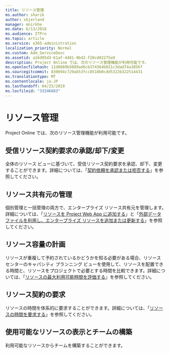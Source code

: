 ```yaml
---
title: リソース管理
ms.author: sharik
author: skjerland
manager: mnirkhe
ms.date: 6/13/2018
ms.audience: ITPro
ms.topic: article
ms.service: o365-administration
localization_priority: Normal
ms.custom: Adm_ServiceDesc
ms.assetid: a16d95d3-61af-4481-9bd2-f20cd02275a9
description: Project Online では、次のリソース管理機能が利用可能です。
ms.openlocfilehash: 11d6689b5089ad6cb374364b021c3dad74a3856f
ms.sourcegitcommit: 830694c729ab53fcc8518b0cdd5322b322514431
ms.translationtype: MT
ms.contentlocale: ja-JP
ms.lasthandoff: 04/25/2019
ms.locfileid: "33246683"
---
```

# <a name="resource-management"></a>リソース管理

Project Online では、次のリソース管理機能が利用可能です。
  
## <a name="approverejectmodify-incoming-resource-engagement-requests"></a>受信リソース契約要求の承認/却下/変更
<a name="bkmk_ApproveRejectModify"> </a>

全体のリソース ビューに基づいて、受信リソース契約要求を承認、却下、変更することができます。詳細については、「[契約依頼を承認または拒否する](http://go.microsoft.com/fwlink/?LinkID=823659&amp;clcid=0x409)」を参照してください。
  
## <a name="manage-resource-pool"></a>リソース共有元の管理
<a name="bkmk_ManageResourcePool"> </a>

個別管理と一括管理の両方で、エンタープライズ リソース共有元を管理します。詳細については、「[リソースを Project Web App に追加する](http://go.microsoft.com/fwlink/?LinkID=823660&amp;clcid=0x409)」と「[外部データ ファイルを利用し、エンタープライズ リソースを追加または更新する](http://go.microsoft.com/fwlink/?LinkID=823661&amp;clcid=0x409)」を参照してください。
  
## <a name="plan-resource-capacity"></a>リソース容量の計画
<a name="bkmk_PlanResourceCapacity"> </a>

リソースが重複して予約されているかどうかを知る必要がある場合、リソース センターのキャパシティ プランニング ビューを使用して、リソースを配置できる時間と、リソースをプロジェクトで必要とする時間を比較できます。詳細については、「[リソースの最大利用可能時間を評価する](http://go.microsoft.com/fwlink/?LinkID=823662&amp;clcid=0x409)」を参照してください。
  
## <a name="request-resource-agreements"></a>リソース契約の要求
<a name="bkmk_RequestResourceAgreements"> </a>

リソースの時間を体系的に要求することができます。詳細については、「[リソースの時間を要求する](http://go.microsoft.com/fwlink/?LinkID=823663&amp;clcid=0x409)」を参照してください。
  
## <a name="view-available-resources-and-build-teams"></a>使用可能なリソースの表示とチームの構築
<a name="bkmk_ViewAvailableResources"> </a>

利用可能なリソースからチームを構築することができます。
  

